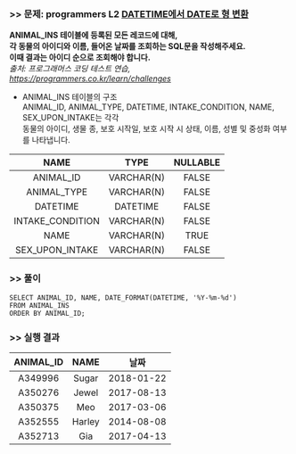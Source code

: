 ### >> 문제: programmers L2 [DATETIME에서 DATE로 형 변환](https://programmers.co.kr/learn/courses/30/lessons/59414)

**ANIMAL_INS 테이블에 등록된 모든 레코드에 대해,  
각 동물의 아이디와 이름, 들어온 날짜를 조회하는 SQL문을 작성해주세요.  
이때 결과는 아이디 순으로 조회해야 합니다.**   
*출처: 프로그래머스 코딩 테스트 연습, https://programmers.co.kr/learn/challenges*   

* ANIMAL_INS 테이블의 구조  
  ANIMAL_ID, ANIMAL_TYPE, DATETIME, INTAKE_CONDITION, NAME, SEX_UPON_INTAKE는 각각  
  동물의 아이디, 생물 종, 보호 시작일, 보호 시작 시 상태, 이름, 성별 및 중성화 여부를 나타냅니다.  

|       NAME       |    TYPE    | NULLABLE |
| :--------------: | :--------: | :------: |
|    ANIMAL_ID     | VARCHAR(N) |  FALSE   |
|   ANIMAL_TYPE    | VARCHAR(N) |  FALSE   |
|     DATETIME     |  DATETIME  |  FALSE   |
| INTAKE_CONDITION | VARCHAR(N) |  FALSE   |
|       NAME       | VARCHAR(N) |   TRUE   |
| SEX_UPON_INTAKE  | VARCHAR(N) |  FALSE   |

### >> 풀이

```mysql
SELECT ANIMAL_ID, NAME, DATE_FORMAT(DATETIME, '%Y-%m-%d')
FROM ANIMAL_INS
ORDER BY ANIMAL_ID;
```

### >> 실행 결과

| ANIMAL_ID |  NAME  | 날짜       |
| :-------: | :----: | ---------- |
|  A349996  | Sugar  | 2018-01-22 |
|  A350276  | Jewel  | 2017-08-13 |
|  A350375  |  Meo   | 2017-03-06 |
|  A352555  | Harley | 2014-08-08 |
|  A352713  |  Gia   | 2017-04-13 |

